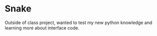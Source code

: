 # Snake
Outside of class project, wanted to test my new python knowledge and learning more about interface code.
